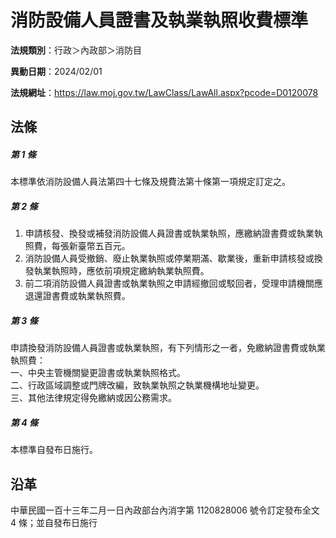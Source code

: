 # 消防設備人員證書及執業執照收費標準


**法規類別**：行政＞內政部＞消防目

**異動日期**：2024/02/01  

**法規網址**：https://law.moj.gov.tw/LawClass/LawAll.aspx?pcode=D0120078



## 法條
##### 第 1 條
本標準依消防設備人員法第四十七條及規費法第十條第一項規定訂定之。

##### 第 2 條
1. 申請核發、換發或補發消防設備人員證書或執業執照，應繳納證書費或執業執照費，每張新臺幣五百元。
1. 消防設備人員受撤銷、廢止執業執照或停業期滿、歇業後，重新申請核發或換發執業執照時，應依前項規定繳納執業執照費。
1. 前二項消防設備人員證書或執業執照之申請經撤回或駁回者，受理申請機關應退還證書費或執業執照費。

##### 第 3 條
申請換發消防設備人員證書或執業執照，有下列情形之一者，免繳納證書費或執業執照費：  
一、中央主管機關變更證書或執業執照格式。  
二、行政區域調整或門牌改編，致執業執照之執業機構地址變更。  
三、其他法律規定得免繳納或因公務需求。

##### 第 4 條
本標準自發布日施行。

## 沿革
中華民國一百十三年二月一日內政部台內消字第 1120828006 號令訂定發布全文 4  條；並自發布日施行

